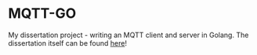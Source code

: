 # MQTT-GO

My dissertation project - writing an MQTT client and server in Golang. 
The dissertation itself can be found [here](https://drive.google.com/file/d/1mdHTwKwbN68qH6XqLs2OXfIQHg1qLV5N/view?usp=sharing)!
